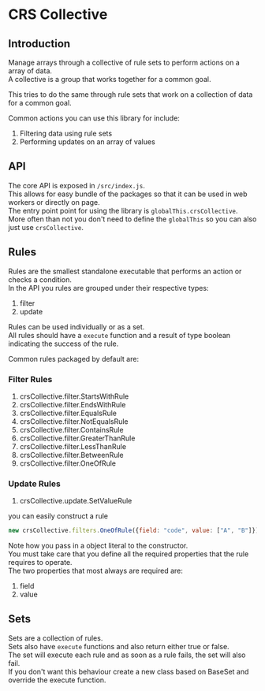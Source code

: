 # CRS Collective

## Introduction

Manage arrays through a collective of rule sets to perform actions on a array of data.  
A collective is a group that works together for a common goal.  

This tries to do the same through rule sets that work on a collection of data for a common goal.

Common actions you can use this library for include:

1. Filtering data using rule sets
1. Performing updates on an array of values

## API

The core API is exposed in `/src/index.js`.   
This allows for easy bundle of the packages so that it can be used in web workers or directly on page.  
The entry point point for using the library is `globalThis.crsCollective`.  
More often than not you don't need to define the `globalThis` so you can also just use `crsCollective`. 

## Rules

Rules are the smallest standalone executable that performs an action or checks a condition.  
In the API you rules are grouped under their respective types:

1. filter
1. update

Rules can be used individually or as a set.  
All rules should have a `execute` function and a result of type boolean indicating the success of the rule.

Common rules packaged by default are:

### Filter Rules

1. crsCollective.filter.StartsWithRule
1. crsCollective.filter.EndsWithRule
1. crsCollective.filter.EqualsRule
1. crsCollective.filter.NotEqualsRule
1. crsCollective.filter.ContainsRule
1. crsCollective.filter.GreaterThanRule
1. crsCollective.filter.LessThanRule
1. crsCollective.filter.BetweenRule
1. crsCollective.filter.OneOfRule

### Update Rules

1. crsCollective.update.SetValueRule

you can easily construct a rule 
```js
new crsCollective.filters.OneOfRule({field: "code", value: ["A", "B"]})
```

Note how you pass in a object literal to the constructor.  
You must take care that you define all the required properties that the rule requires to operate.  
The two properties that most always are required are:

1. field
1. value

## Sets 

Sets are a collection of rules.  
Sets also have `execute` functions and also return either true or false.  
The set will execute each rule and as soon as a rule fails, the set will also fail.  
If you don't want this behaviour create a new class based on BaseSet and override the execute function.  
